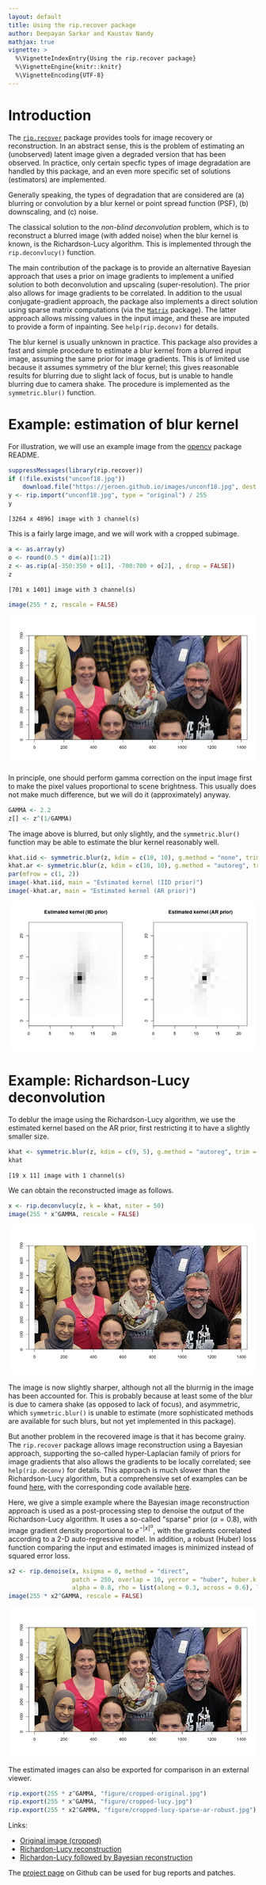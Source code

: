 ```yaml
---
layout: default
title: Using the rip.recover package
author: Deepayan Sarkar and Kaustav Nandy
mathjax: true
vignette: >
  %\VignetteIndexEntry{Using the rip.recover package}
  %\VignetteEngine{knitr::knitr}
  %\VignetteEncoding{UTF-8}
---
```







# Introduction

The
[`rip.recover`](https://github.com/deepayan/rip/tree/main/rip.recover)
package provides tools for image recovery or reconstruction. In an
abstract sense, this is the problem of estimating an (unobserved)
latent image given a degraded version that has been observed. In
practice, only certain specfic types of image degradation are handled
by this package, and an even more specific set of solutions
(estimators) are implemented.

Generally speaking, the types of degradation that are considered are
(a) blurring or convolution by a blur kernel or point spread function
(PSF), (b) downscaling, and (c) noise.

The classical solution to the _non-blind deconvolution_ problem, which
is to reconstruct a blurred image (with added noise) when the blur
kernel is known, is the Richardson-Lucy algorithm. This is implemented
through the `rip.deconvlucy()` function.

The main contribution of the package is to provide an alternative
Bayesian approach that uses a prior on image gradients to implement a
unified solution to both deconvolution and upscaling
(super-resolution). The prior also allows for image gradients to be
correlated. In addition to the usual conjugate-gradient approach, the
package also implements a direct solution using sparse matrix
computations (via the
[`Matrix`](https://cran.r-project.org/package=Matrix) package). The
latter approach allows missing values in the input image, and these
are imputed to provide a form of inpainting. See `help(rip.deconv)`
for details.

The blur kernel is usually unknown in practice. This package also
provides a fast and simple procedure to estimate a blur kernel from a
blurred input image, assuming the same prior for image gradients. This
is of limited use because it assumes symmetry of the blur kernel; this
gives reasonable results for blurring due to slight lack of focus, but
is unable to handle blurring due to camera shake. The procedure is
implemented as the `symmetric.blur()` function.


# Example: estimation of blur kernel

For illustration, we will use an example image from the
[opencv](https://github.com/ropensci/opencv) package README.



```r
suppressMessages(library(rip.recover))
if (!file.exists("unconf18.jpg"))
    download.file("https://jeroen.github.io/images/unconf18.jpg", dest = "unconf18.jpg")
y <- rip.import("unconf18.jpg", type = "original") / 255
y
```

```
[3264 x 4896] image with 3 channel(s)
```

This is a fairly large image, and we will work with a cropped
subimage.


```r
a <- as.array(y)
o <- round(0.5 * dim(a)[1:2])
z <- as.rip(a[-350:350 + o[1], -700:700 + o[2], , drop = FALSE])
z
```

```
[701 x 1401] image with 3 channel(s)
```

```r
image(255 * z, rescale = FALSE)
```

![plot of chunk unnamed-chunk-2](figure/recover-unnamed-chunk-2-1.png)

In principle, one should perform gamma correction on the input image
first to make the pixel values proportional to scene brightness. This
usually does not make much difference, but we will do it
(approximately) anyway.


```r
GAMMA <- 2.2
z[] <- z^(1/GAMMA)
```

The image above is blurred, but only slightly, and the
`symmetric.blur()` function may be able to estimate the blur kernel
reasonably well.



```r
khat.iid <- symmetric.blur(z, kdim = c(10, 10), g.method = "none", trim = FALSE)
khat.ar <- symmetric.blur(z, kdim = c(10, 10), g.method = "autoreg", trim = FALSE)
par(mfrow = c(1, 2))
image(-khat.iid, main = "Estimated kernel (IID prior)")
image(-khat.ar, main = "Estimated kernel (AR prior)")
```

![plot of chunk unnamed-chunk-4](figure/recover-unnamed-chunk-4-1.png)

# Example: Richardson-Lucy deconvolution

To deblur the image using the Richardson-Lucy algorithm, we use the
estimated kernel based on the AR prior, first restricting it to have a
slightly smaller size.


```r
khat <- symmetric.blur(z, kdim = c(9, 5), g.method = "autoreg", trim = FALSE)
khat
```

```
[19 x 11] image with 1 channel(s)
```

We can obtain the reconstructed image as follows.


```r
x <- rip.deconvlucy(z, k = khat, niter = 50)
image(255 * x^GAMMA, rescale = FALSE)
```

![plot of chunk unnamed-chunk-6](figure/recover-unnamed-chunk-6-1.png)

The image is now slightly sharper, although not all the blurrnig in
the image has been accounted for. This is probably because at least
some of the blur is due to camera shake (as opposed to lack of focus),
and asymmetric, which `symmetric.blur()` is unable to estimate (more
sophisticated methods are available for such blurs, but not yet
implemented in this package).

But another problem in the recovered image is that it has become
grainy. The `rip.recover` package allows image reconstruction using a
Bayesian approach, supporting the so-called hyper-Laplacian family of
priors for image gradients that also allows the gradients to be
locally correlated; see `help(rip.deconv)` for details. This approach
is much slower than the Richardson-Lucy algorithm, but a comprehensive
set of examples can be found
[here](https://www.isid.ac.in/~deepayan/rip/html), with the
corresponding code available [here](https://github.com/deepayan/rip.testing).

Here, we give a simple example where the Bayesian image reconstruction
approach is used as a post-processing step to denoise the output of
the Richardson-Lucy algorithm. It uses a so-called "sparse" prior
($\alpha = 0.8$), with image gradient density proportional to
$e^{-\lvert x \rvert^\alpha}$, with the gradients correlated according
to a 2-D auto-regressive model. In addition, a robust (Huber) loss
function comparing the input and estimated images is minimized instead
of squared error loss.


```r
x2 <- rip.denoise(x, ksigma = 0, method = "direct",
                  patch = 250, overlap = 10, yerror = "huber", huber.k = 1,
                  alpha = 0.8, rho = list(along = 0.3, across = 0.6), lambda = 0.025)
image(255 * x2^GAMMA, rescale = FALSE)
```

![plot of chunk unnamed-chunk-7](figure/recover-unnamed-chunk-7-1.png)

The estimated images can also be exported for comparison in an
external viewer.


```r
rip.export(255 * z^GAMMA, "figure/cropped-original.jpg")
rip.export(255 * x^GAMMA, "figure/cropped-lucy.jpg")
rip.export(255 * x2^GAMMA, "figure/cropped-lucy-sparse-ar-robust.jpg")
```

Links:

- [Original image (cropped)](figure/cropped-original.jpg)
- [Richardon-Lucy reconstruction](figure/cropped-lucy.jpg)
- [Richardon-Lucy followed by Bayesian reconstruction](figure/cropped-lucy-sparse-ar-robust.jpg)


The [project page](https://github.com/deepayan/rip) on Github can be
used for bug reports and patches.



